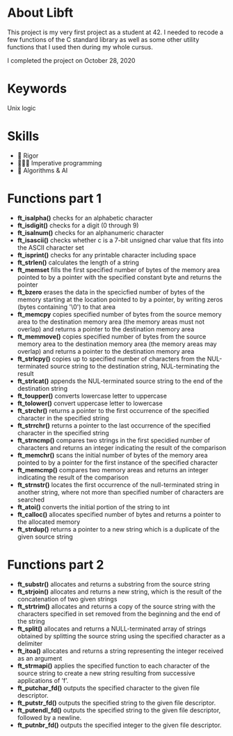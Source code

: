 # About Libft
This project is my very first project as a student at 42. I needed to recode a few functions of the C standard library as well as some other utility functions that I used then during my whole cursus.
<p>I completed the project on October 28, 2020</p>

# Keywords
Unix logic

# Skills
<ul>
  <li>💪 Rigor</li>
  <li>👨🏼‍💻 Imperative programming</li>
  <li>🔢 Algorithms & AI</li>
</ul>

# Functions part 1

<ul>
  <li><b>ft_isalpha()</b> checks for an alphabetic character</li>
  <li><b>ft_isdigit()</b> checks for a digit (0 through 9)</li>
  <li><b>ft_isalnum()</b> checks for an alphanumeric character</li>
  <li><b>ft_isascii()</b> checks whether c is a 7-bit unsigned char value that fits into the ASCII character set</li>
  <li><b>ft_isprint()</b> checks for any printable character including space</li>
  <li><b>ft_strlen()</b> calculates the length of a string</li>
  <li><b>ft_memset</b> fills the first specified number of bytes of the memory area pointed to by a pointer with the specified constant byte and returns the pointer</li>
  <li><b>ft_bzero</b> erases the data in the specicfied number of bytes of the memory starting at the location pointed to by a pointer, by writing zeros (bytes containing '\0') to that area</li>
  <li><b>ft_memcpy</b> copies specified number of bytes from the source memory area to the destination memory area (the memory areas must not overlap) and returns a pointer to the destination memory area</li>
  <li><b>ft_memmove()</b> copies specified number of bytes from the source memory area to the destination memory area (the memory areas may overlap) and returns a pointer to the destination memory area</li>
  <li><b>ft_strlcpy()</b> copies up to specified number of characters from the NUL-terminated source string to the destination string, NUL-terminating the result</li>
  <li><b>ft_strlcat()</b> appends the NUL-terminated source string to the end of the destination string</li>
  <li><b>ft_toupper()</b> converts lowercase letter to uppercase</li>
  <li><b>ft_tolower()</b> convert uppercase letter to lowercase</li>
  <li><b>ft_strchr()</b> returns a pointer to the first occurrence of the specified character in the specified string</li>
  <li><b>ft_strrchr()</b> returns a pointer to the last occurrence of the specified character in the specified string</li>
  <li><b>ft_strncmp()</b> compares two strings in the first specidied number of characters and returns an integer indicating the result of the comparison</li>
  <li><b>ft_memchr()</b> scans the initial number of bytes of the memory area pointed to by a pointer for the first instance of the specified character</li>
  <li><b>ft_memcmp()</b> compares two memory areas and returns an integer indicating the result of the comparison</li>
  <li><b>ft_strnstr()</b> locates the first	occurrence of the null-terminated string in another string, where not more than specified number of characters are searched</li>
  <li><b>ft_atoi()</b> converts the initial portion of the string to int</li>
  <li><b>ft_calloc()</b> allocates specified number of bytes and returns a pointer to the allocated memory</li>
  <li><b>ft_strdup()</b> returns a pointer to a new string which is a duplicate of the given source string</li>
</ul>

# Functions part 2

<ul>
  <li>
    <b>ft_substr()</b> allocates and returns a substring from the source string
  </li>
  <li>
    <b>ft_strjoin()</b> allocates and returns a new string, which is the result of the concatenation of two given strings
  </li>
  <li>
    <b>ft_strtrim()</b> allocates and returns a copy of the source string with the characters specified in set removed from the beginning and the end of the string
  </li>
  <li>
    <b>ft_split()</b> allocates and returns a NULL-terminated array of strings obtained by splitting the source string using the specified character as a delimiter
  </li>
  <li>
    <b>ft_itoa()</b> allocates and returns a string representing the integer received as an argument
  </li>
  <li>
    <b>ft_strmapi()</b> applies the specified function to each character of the source string to create a new string
resulting from successive applications of ’f’.
  </li>
  <li>
    <b>ft_putchar_fd()</b> outputs the specified character to the given file descriptor.
  </li>
  <li>
    <b>ft_putstr_fd()</b> outputs the specified string to the given file descriptor.
  </li>
  <li>
    <b>ft_putendl_fd()</b> outputs the specified string to the given file descriptor, followed by a newline.
  </li>
  <li>
    <b>ft_putnbr_fd()</b> outputs the specified integer to the given file descriptor.
  </li>
</ul>
